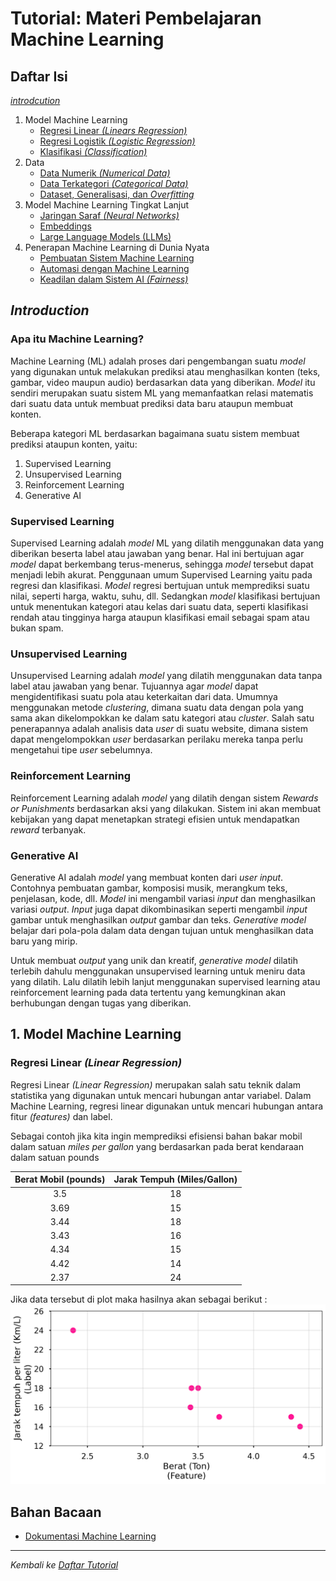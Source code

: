 # Tutorial: Materi Pembelajaran Machine Learning

## Daftar Isi
  [*introdcution*](#introduction)
1. Model Machine Learning
    - [Regresi Linear *(Linears Regression)*](#regresi-linear-linear-regression)
    - [Regresi Logistik *(Logistic Regression)*](#regresi-logistik-logistic-regression)
    - [Klasifikasi *(Classification)*](#klasifikasi-classification)
2. Data
    - [Data Numerik *(Numerical Data)*](#regresi-linear)
    - [Data Terkategori *(Categorical Data)*](#loss)
    - [Dataset, Generalisasi, dan *Overfitting*](#dataset-generalisasi-overfitting)
3. Model Machine Learning Tingkat Lanjut
    - [Jaringan Saraf *(Neural Networks)*](#artificial-neural-network)
    - [Embeddings](#embeddings)
    - [Large Language Models (LLMs)](#large-language-models)
4. Penerapan Machine Learning di Dunia Nyata
    - [Pembuatan Sistem Machine Learning](#pembuatan-sistem-machine-learning)
    - [Automasi dengan Machine Learning](#loss)
    - [Keadilan dalam Sistem AI *(Fairness)*](#keadilan-dalam-sistem-ai)

## *Introduction*
### Apa itu Machine Learning?
Machine Learning (ML) adalah proses dari pengembangan suatu *model* yang digunakan untuk melakukan prediksi atau menghasilkan konten (teks, gambar, video maupun audio) berdasarkan data yang diberikan. *Model* itu sendiri merupakan suatu sistem ML yang memanfaatkan relasi matematis dari suatu data untuk membuat prediksi data baru ataupun membuat konten.

Beberapa kategori ML berdasarkan bagaimana suatu sistem membuat prediksi ataupun konten, yaitu:
1. Supervised Learning
2. Unsupervised Learning
3. Reinforcement Learning
4. Generative AI

### Supervised Learning
Supervised Learning adalah *model* ML yang dilatih menggunakan data yang diberikan beserta label atau jawaban yang benar. Hal ini bertujuan agar *model* dapat berkembang terus-menerus, sehingga *model* tersebut dapat menjadi lebih akurat. Penggunaan umum Supervised Learning yaitu pada regresi dan klasifikasi.
*Model* regresi bertujuan untuk memprediksi suatu nilai, seperti harga, waktu, suhu, dll. Sedangkan *model* klasifikasi bertujuan untuk menentukan kategori atau kelas dari suatu data, seperti klasifikasi rendah atau tingginya harga ataupun klasifikasi email sebagai spam atau bukan spam.

### Unsupervised Learning
Unsupervised Learning adalah *model* yang dilatih menggunakan data tanpa label atau jawaban yang benar. Tujuannya agar *model* dapat mengidentifikasi suatu pola atau keterkaitan dari data. Umumnya menggunakan metode *clustering*, dimana suatu data dengan pola yang sama akan dikelompokkan ke dalam satu kategori atau *cluster*. Salah satu penerapannya adalah analisis data *user* di suatu website, dimana sistem dapat mengelompokkan *user* berdasarkan perilaku mereka tanpa perlu mengetahui tipe *user* sebelumnya.

### Reinforcement Learning
Reinforcement Learning adalah *model* yang dilatih dengan sistem *Rewards or Punishments* berdasarkan aksi yang dilakukan. Sistem ini akan membuat kebijakan yang dapat menetapkan strategi efisien untuk mendapatkan *reward* terbanyak.

### Generative AI
Generative AI adalah *model* yang membuat konten dari *user input*. Contohnya pembuatan gambar, komposisi musik, merangkum teks, penjelasan, kode, dll. *Model* ini mengambil variasi *input* dan menghasilkan variasi *output*. *Input* juga dapat dikombinasikan seperti mengambil *input* gambar untuk menghasilkan *output* gambar dan teks. *Generative model* belajar dari pola-pola dalam data dengan tujuan untuk menghasilkan data baru yang mirip.

Untuk membuat *output* yang unik dan kreatif, *generative model* dilatih terlebih dahulu menggunakan unsupervised learning untuk meniru data yang dilatih. Lalu dilatih lebih lanjut menggunakan supervised learning atau reinforcement learning pada data tertentu yang kemungkinan akan berhubungan dengan tugas yang diberikan.

## 1. Model Machine Learning
### Regresi Linear *(Linear Regression)*
Regresi Linear *(Linear Regression)* merupakan salah satu teknik dalam statistika yang digunakan untuk mencari hubungan antar variabel. Dalam Machine Learning, regresi linear digunakan untuk mencari hubungan antara fitur *(features)* dan label.

Sebagai contoh jika kita ingin memprediksi efisiensi bahan bakar mobil dalam satuan *miles per gallon* yang berdasarkan pada berat kendaraan dalam satuan pounds 

|   Berat Mobil (pounds)   |   Jarak Tempuh (Miles/Gallon)   |
|:---------------------:|:---------------------:|
|         3.5          |          18           |
|         3.69          |         15           |
|         3.44          |         18           |
|         3.43          |         16           |
|         4.34          |         15           |
|         4.42          |         14           |
|         2.37          |         24          |

Jika data tersebut di plot maka hasilnya akan sebagai berikut :
![Scatter Plot (RL)](../Image/Scatter-Plot(RL).png)


## Bahan Bacaan
- [Dokumentasi Machine Learning](https://developers.google.com/machine-learning/crash-course)

---
*Kembali ke [Daftar Tutorial](https://github.com/BRIN-Q/tacit-knowledge)*